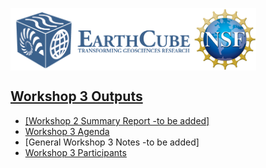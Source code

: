 <a href="http://earthcube.org/" target="_blank"><img src="../../images/logo_earthcube_full_horizontal.png" height="100" align="left">
<a href="https://nsf.gov/" target="_blank"><img src="../../images/NSF_4-Color_bitmap_Logo.png" width="100" height="100" align="center">
 
 



## Workshop 3 Outputs
* [Workshop 2 Summary Report -to be added]
* [Workshop 3 Agenda](July2022-Workshop-Agenda.pdf)
* [General Workshop 3 Notes -to be added]
* [Workshop 3 Participants](Workshop3Registrants.pdf)
